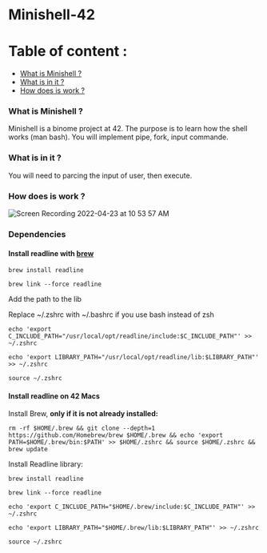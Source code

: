 # Minishell-42

# Table of content :
* [What is Minishell ?](#What-is-Minishell-)
* [What is in it ?](#what-is-in-it-)
* [How does is work ?](#how-does-is-work-)

### What is Minishell ?
 Minishell is a binome project at 42. The purpose is to learn how the shell works (man bash). You will implement pipe, fork, input commande.
 
 ### What is in it ?
 You will need to parcing the input of user, then execute.
<a href="https://zupimages.net/viewer.php?id=22/16/oyx9.png"><img src="https://zupimages.net/up/22/16/oyx9.png" alt="" /></a>

### How does is work ?
![Screen Recording 2022-04-23 at 10 53 57 AM](https://user-images.githubusercontent.com/89851173/164888128-7a2a4590-0d90-4d8e-a18b-69f5def921ce.gif)

### Dependencies
#### Install readline with [brew](https://brew.sh/)
```
brew install readline
```

```
brew link --force readline
```

Add the path to the lib

Replace ~/.zshrc with ~/.bashrc if you use bash instead of zsh
```
echo 'export C_INCLUDE_PATH="/usr/local/opt/readline/include:$C_INCLUDE_PATH"' >> ~/.zshrc
```
```
echo 'export LIBRARY_PATH="/usr/local/opt/readline/lib:$LIBRARY_PATH"' >> ~/.zshrc
```
```
source ~/.zshrc
```

#### Install readline on 42 Macs

Install Brew, <b>only if it is not already installed:</b>

```
rm -rf $HOME/.brew && git clone --depth=1 https://github.com/Homebrew/brew $HOME/.brew && echo 'export PATH=$HOME/.brew/bin:$PATH' >> $HOME/.zshrc && source $HOME/.zshrc && brew update
```

Install Readline library:
```
brew install readline
```

```
brew link --force readline
```

```
echo 'export C_INCLUDE_PATH="$HOME/.brew/include:$C_INCLUDE_PATH"' >> ~/.zshrc
```

```
echo 'export LIBRARY_PATH="$HOME/.brew/lib:$LIBRARY_PATH"' >> ~/.zshrc
```
```
source ~/.zshrc
```
